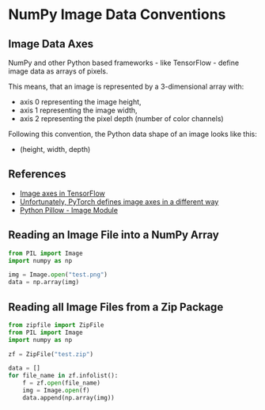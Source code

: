 ---
---
# NumPy Image Data Conventions

## Image Data Axes

NumPy and other Python based frameworks - like TensorFlow - define image data as arrays of pixels.

This means, that an image is represented by a 3-dimensional array with:
- axis 0 representing the image height,
- axis 1 representing the image width,
- axis 2 representing the pixel depth (number of color channels)

Following this convention, the Python data shape of an image looks like this:
- (height, width, depth)

## References

- [Image axes in TensorFlow](https://www.tensorflow.org/api_docs/python/tf/io/decode_image)
- [Unfortunately, PyTorch defines image axes in a different way](https://discuss.pytorch.org/t/dimensions-of-an-input-image/19439/2)
- [Python Pillow - Image Module](https://pillow.readthedocs.io/en/latest/reference/Image.html)

## Reading an Image File into a NumPy Array

```python
from PIL import Image
import numpy as np

img = Image.open("test.png")
data = np.array(img)
```

## Reading all Image Files from a Zip Package

```python
from zipfile import ZipFile
from PIL import Image
import numpy as np

zf = ZipFile("test.zip")

data = []
for file_name in zf.infolist():
    f = zf.open(file_name)
    img = Image.open(f)
    data.append(np.array(img))
```

